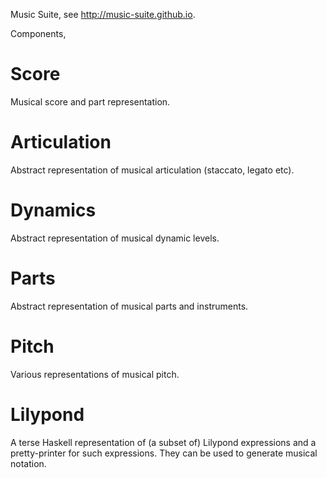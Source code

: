Music Suite, see <http://music-suite.github.io>.

Components,

# Score
Musical score and part representation.

# Articulation
Abstract representation of musical articulation (staccato, legato etc).

# Dynamics
Abstract representation of musical dynamic levels.

# Parts
Abstract representation of musical parts and instruments.

# Pitch
Various representations of musical pitch.

# Lilypond
A terse Haskell representation of (a subset of) Lilypond 
expressions and a pretty-printer for such expressions. They can be used to generate 
musical notation.

